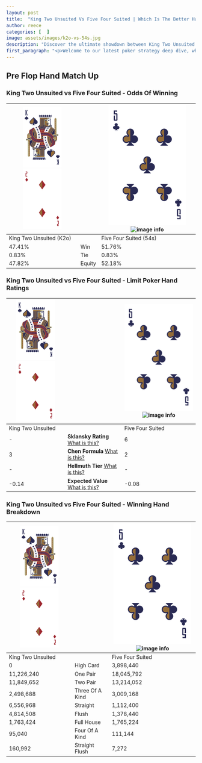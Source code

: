 ```yaml
---
layout: post
title:  "King Two Unsuited Vs Five Four Suited | Which Is The Better Hand In Poker? A Complete Guide"
author: reece
categories: [  ]
image: assets/images/k2o-vs-54s.jpg
description: "Discover the ultimate showdown between King Two Unsuited and Five Four Suited in poker! Uncover the odds, strategies, and scenarios where one hand triumphs over the other. Get ready to up your poker game with this thrilling analysis."
first_paragraph: "<p>Welcome to our latest poker strategy deep dive, where we're pitting two distinct hands against each other in a high-stakes showdown: King Two Unsuited vs Five Four Suited.</p><p>In the dynamic world of poker, every decision counts, and knowing which hand holds the upper hand is key to your success at the table.</p><p>In this article, we'll dissect these two hands, explore the scenarios where one dominates the other, and equip you with the knowledge to make strategic choices that can tip the odds in your favor.</p><p>Get ready to unravel the intriguing dynamics of these poker hands and elevate your game to new heights.</p>"
---
```




[comment]: # (sp0)

## Pre Flop Hand Match Up

<div class="table hand-ratings" markdown="1"> 



### King Two Unsuited vs Five Four Suited - Odds Of Winning


    
| ![image info](assets/images/hand1/K.png) ![image info](assets/images/hand1/2o.png) |  | ![image info](assets/images/hand2/5.png) ![image info](assets/images/hand2/4s.png) |
| -------- | -------- | -------- |
| King Two Unsuited (K2o) |  | Five Four Suited (54s) |
| 47.41% | Win | 51.76% |
| 0.83% | Tie | 0.83% |
| 47.82% | Equity | 52.18% |




[comment]: # (sp1)



### King Two Unsuited vs Five Four Suited - Limit Poker Hand Ratings


    
| ![image info](assets/images/hand1/K.png) ![image info](assets/images/hand1/2o.png) |  | ![image info](assets/images/hand2/5.png) ![image info](assets/images/hand2/4s.png) |
| -------- | -------- | -------- |
| King Two Unsuited |  | Five Four Suited |
| - | **Sklansky Rating** [What is this?](/sklansky-rating-explained) | 6 |
| 3 | **Chen Formula** [What is this?](/chen-formula-explained) | 2 |
| - | **Hellmuth Tier** [What is this?](/Hellmuth-tier-explained) | - |
| -0.14 | **Expected Value** [What is this?](/expected-value-explained) | -0.08 |




[comment]: # (sp2)



### King Two Unsuited vs Five Four Suited - Winning Hand Breakdown


    
| ![image info](assets/images/hand1/K.png) ![image info](assets/images/hand1/2o.png) |  | ![image info](assets/images/hand2/5.png) ![image info](assets/images/hand2/4s.png) |
| -------- | -------- | -------- |
| King Two Unsuited |  | Five Four Suited |
| 0 | High Card | 3,898,440 |
| 11,226,240 | One Pair | 18,045,792 |
| 11,849,652 | Two Pair | 13,214,052 |
| 2,498,688 | Three Of A Kind | 3,009,168 |
| 6,556,968 | Straight | 1,112,400 |
| 4,814,508 | Flush | 1,378,440 |
| 1,763,424 | Full House | 1,765,224 |
| 95,040 | Four Of A Kind | 111,144 |
| 160,992 | Straight Flush | 7,272 |




[comment]: # (sp3)



</div>

[comment]: # (sp4)



[comment]: # (sp5)

